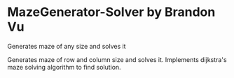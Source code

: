 # MazeGenerator-Solver by Brandon Vu
Generates maze of any size and solves it

Generates maze of row and column size and solves it. Implements dijkstra's maze solving algorithm to find solution.

